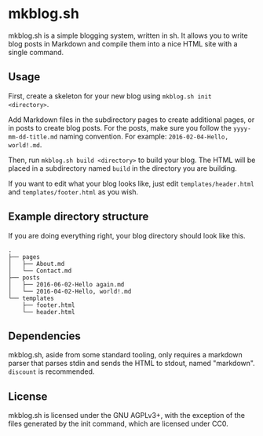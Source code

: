 # mkblog.sh

mkblog.sh is a simple blogging system, written in sh. It allows you to write
blog posts in Markdown and compile them into a nice HTML site with a single
command.

## Usage
First, create a skeleton for your new blog using `mkblog.sh init <directory>`.

Add Markdown files in the subdirectory pages to create additional pages, or in
posts to create blog posts. For the posts, make sure you follow the
`yyyy-mm-dd-title.md` naming convention. For example:
`2016-02-04-Hello, world!.md`.

Then, run `mkblog.sh build <directory>` to build your blog. The HTML will be
placed in a subdirectory named `build` in the directory you are building.

If you want to edit what your blog looks like, just edit
`templates/header.html` and `templates/footer.html` as you wish.

## Example directory structure
If you are doing everything right, your blog directory should look like this.

    .
    ├── pages
    │   ├── About.md
    │   └── Contact.md
    ├── posts
    │   ├── 2016-06-02-Hello again.md
    │   └── 2016-04-02-Hello, world!.md
    └── templates
        ├── footer.html
        └── header.html

## Dependencies
mkblog.sh, aside from some standard tooling, only requires a markdown parser
that parses stdin and sends the HTML to stdout, named "markdown". `discount` is
recommended.

## License
mkblog.sh is licensed under the GNU AGPLv3+, with the exception of the files
generated by the init command, which are licensed under CC0.
